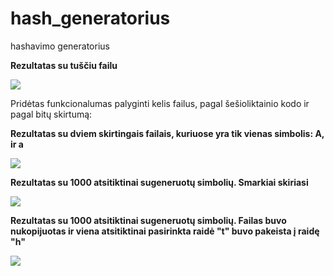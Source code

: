 # hash_generatorius
 hashavimo generatorius

**Rezultatas su tuščiu failu**

![](https://i.imgur.com/5dx8uad.png)

Pridėtas funkcionalumas palyginti kelis failus, pagal šešioliktainio kodo ir pagal bitų skirtumą:

**Rezultatas su dviem skirtingais failais, kuriuose yra tik vienas simbolis: A, ir a**

![](https://i.imgur.com/KTjY4eS.png)

**Rezultatas su 1000 atsitiktinai sugeneruotų simbolių. Smarkiai skiriasi**

![](https://i.imgur.com/xCAVdcs.png)

**Rezultatas su 1000 atsitiktinai sugeneruotų simbolių. Failas buvo nukopijuotas ir viena atsitiktinai pasirinkta raidė "t" buvo pakeista į raidę "h"**

![](https://i.imgur.com/6EydqlB.png)

